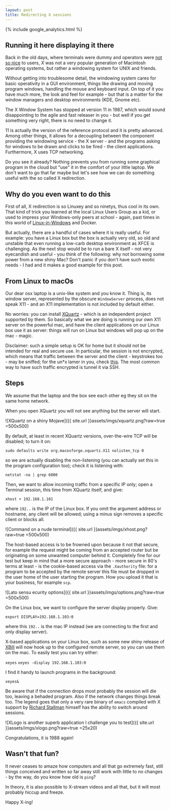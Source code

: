 ```yaml
---
layout: post
title: Redirecting X sessions
---
```


{% include google_analytics.html %}

## Running it here displaying it there
Back in the old days, where terminals were dummy and operators were [not so nice](http://bofh.bjash.com/) to users, *X* was not a very popular generation of Macintosh operating systems, but rather a windowing system for UNIX and friends.

Without getting into troublesome detail, the windowing system cares for basic operativity in a GUI environment, things like drawing and moving program windows, handling the mouse and keyboard input. On top of it you have much more, the look and feel for example - but that is a matter for the window managers and desktop environments (KDE, Gnome etc).

The X Window System has stopped at version 11 in 1987, which would sound disappointing to the agile and fast releaser in you - but well if you get something very right, there is no need to change it.

11 is actually the version of the reference protocol and it is pretty advanced. Among other things, it allows for a decoupling between the component providing the windowing service - the X server - and the programs asking for windows to be drawn and clicks to be fired - the client applications. Furthermore, X uses TCP networking.

Do you see it already? Nothing prevents you from running some graphical program in the cloud but "use" it in the comfort of your little laptop. We don't want to go that far maybe but let's see how we can do something useful with the so called X redirection.

## Why do you even want to do this

First of all, X redirection is so Linuxey and so ninetys, thus cool in its own. That kind of trick you learned at the local Linux Users Group as a kid, or used to impress your Windows-only peers at school - again, past times in this world of [Linux-in-Windows](https://docs.microsoft.com/en-us/windows/wsl/install-win10) and Docker.

But actually, there are a handful of cases where it is really useful. For example: you have a Linux box but the box is actually very old, so old and unstable that even running a low-carb desktop environment as XFCE is challenging. As the next stop would be to run a bare X itself - not very eyecandish and useful - you think of the following: why not borrowing some power from a new shiny Mac? Don't panic if you don't have such exotic needs - I had and it makes a good example for this post.

## From Linux to macOs

Our dear osx laptop is a unix-like system and you know it. Thing is, its window server, represented by the obscure `WindowServer` process, does not speak X11 - and an X11 implementation is not included by default either.

No worries: you can install [XQuartz](https://support.apple.com/en-us/HT201341) - which is an independent project supported by them. So basically what we are doing is running our own X11 server on the powerful mac, and have the client applications on our Linux box use it as server: things will run on Linux but windows will pop up on the mac - magic.

Disclaimer: such a simple setup is OK for home but it should not be intended for real and secure use. In particular, the session is not encrypted, which means that traffic between the server and the client - keystrokes too - may be sniffed; for the un*x lamer in you, check [this](https://tools.kali.org/sniffingspoofing/xspy). The most common way to have such traffic encrypted is tunnel it via SSH.

## Steps

We assume that the laptop and the box see each other eg they sit on the same home network.

When you open XQuartz you will not see anything but the server will start.

![XQuartz on a shiny Mojave]({{ site.url }}assets/imgs/xquartz.png?raw=true =500x500)

By default, at least in recent XQuartz versions, over-the-wire TCP will be disabled; to turn it on:

`sudo defaults write org.macosforge.xquartz.X11 nolisten_tcp 0`

so we are actually disabling the non-listening (you can actually set this in the program configuration too); check it is listening with:

`netstat -na | grep 6000`

Then, we want to allow incoming traffic from a specific IP only; open a Terminal session, this time from XQuartz itself, and give:

`xhost + 192.168.1.101`

where `192..` is the IP of the Linux box. If you omit the argument address or hostname, any client will be allowed; using a minus sign removes a specific client or blocks all.

![Command on a nude terminal]({{ site.url }}assets/imgs/xhost.png?raw=true =500x500)

The host-based access is to be frowned upon because it not that secure, for example the request might be coming from an accepted router but be originating on some unwanted computer behind it. Completely fine for our test but keep in mind that a more secure approach - more secure in 80's terms at least - is the cookie-based access via the `.Xauthority` file: for a program to be accepted by the remote server this file must be dropped in the user home of the user starting the program. How you upload it that is your business, for example `scp`.

![Lato sensu ecurity options]({{ site.url }}assets/imgs/options.png?raw=true =500x500)

On the Linux box, we want to configure the server display properly. Give:

`export DISPLAY=192.168.1.103:0`

where this `192..` is the mac IP instead (we are connecting to the first and only display server).

X-based applications on your Linux box, such as some new shiny release of [XBill](https://en.wikipedia.org/wiki/XBill) will now hook up to the configured remote server, so you can use them on the mac. To easily test you can try either:

`xeyes`
`xeyes -display 192.168.1.103:0`

I find it handy to launch programs in the background:

`xeyes&`

Be aware that if the connection drops most probably the session will die too, leaving a behaded program. Also if the network changes things break too. The legend goes that only a very rare binary of `emacs` compiled with X support by [Richard Stallman](https://upload.wikimedia.org/wikipedia/commons/7/7b/Richard_Stallman_-_F%C3%AAte_de_l%27Humanit%C3%A9_2014_-_010.jpg) himself has the ability to switch around sessions.

![XLogo is another superb application I challenge you to test]({{ site.url }}assets/imgs/xlogo.png?raw=true =25x20)

Congratulations, it is 1988 again!

## Wasn't that fun?

It never ceases to amaze how computers and all that go extremely fast, still things conceived and written so far away still work with little to no changes - by the way, do you know how old is `ping`?

In theory, it is also possible to X-stream videos and all that, but it will most probably hiccup and freeze.

Happy X-ing!
